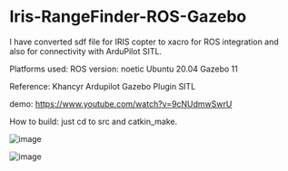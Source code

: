 # Iris-RangeFinder-ROS-Gazebo

I have converted sdf file for IRIS copter to xacro for ROS integration and also for connectivity with ArduPilot SITL.

Platforms used:
ROS version: noetic
Ubuntu 20.04
Gazebo 11

Reference: Khancyr Ardupilot Gazebo Plugin SITL

demo: https://www.youtube.com/watch?v=9cNUdmwSwrU

How to build:
just cd to src and catkin_make.

![image](https://github.com/xfahad100/RangeFinder-ROS-Gazebo/assets/39211781/b3593648-1088-44c4-b3af-25fcf9c741ad)

![image](https://github.com/xfahad100/RangeFinder-ROS-Gazebo/assets/39211781/7b0f3d5e-9fe4-4cb1-bb12-73930f431b38)


